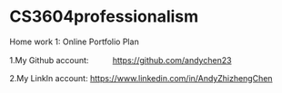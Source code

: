 # CS3604professionalism
Home work 1: Online Portfolio Plan

1.My Github account:　　　https://github.com/andychen23

2.My LinkIn account:    https://www.linkedin.com/in/AndyZhizhengChen
